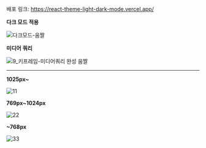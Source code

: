 배포 링크: https://react-theme-light-dark-mode.vercel.app/

**다크 모드 적용**

![다크모드-움짤](https://user-images.githubusercontent.com/113578923/227709911-ab43e66e-57d8-48f8-8383-34e90adbac14.gif)

**미디어 쿼리**

![9_키프레임-미디어쿼리 완성 움짤](https://user-images.githubusercontent.com/113578923/225812167-d7b873a2-402d-4b7e-8554-787f4f781b70.gif)

---

**1025px~**

![11](https://user-images.githubusercontent.com/113578923/225813892-4f2b3ce0-6f15-412c-87eb-fac2fdafb79c.png)

**769px~1024px**

![22](https://user-images.githubusercontent.com/113578923/225813950-829170fb-f87d-436a-8452-cf959cb8437b.png)

**~768px**

![33](https://user-images.githubusercontent.com/113578923/225814085-ffbbf0e8-eb91-4223-805f-1130a2e2252c.png)
